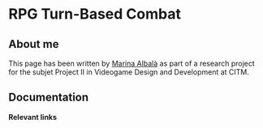 # RPG Turn-Based Combat

## About me
This page has been written by [Marina Albalà](https://github.com/Vizalt) as part of a research project for the subjet Project II in Videogame Design and Development at CITM.

## Documentation

**Relevant links**
